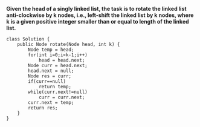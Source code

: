 **Given the head of a singly linked list, the task is to rotate the linked list anti-clockwise by k nodes, i.e., left-shift the linked list by k nodes, where k is a given positive integer smaller than or equal to length of the linked list.**
```
class Solution {
    public Node rotate(Node head, int k) {
        Node temp = head;
        for(int i=0;i<k-1;i++)
            head = head.next;
        Node curr = head.next;
        head.next = null;
        Node res = curr;
        if(curr==null)
            return temp;
        while(curr.next!=null)
            curr = curr.next;
        curr.next = temp;
        return res;
    }
}
```
